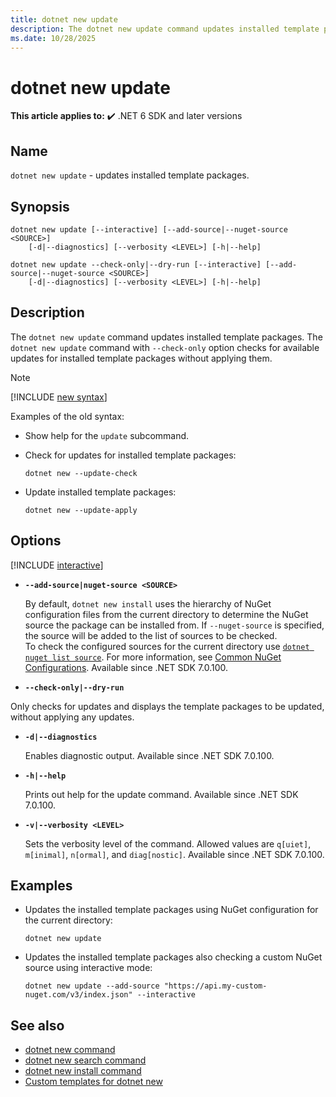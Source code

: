 ```yaml
---
title: dotnet new update
description: The dotnet new update command updates installed template packages.
ms.date: 10/28/2025
---
```

# dotnet new update

**This article applies to:** ✔️ .NET 6 SDK and later versions

## Name

`dotnet new update` - updates installed template packages.

## Synopsis

```dotnetcli
dotnet new update [--interactive] [--add-source|--nuget-source <SOURCE>] 
    [-d|--diagnostics] [--verbosity <LEVEL>] [-h|--help]

dotnet new update --check-only|--dry-run [--interactive] [--add-source|--nuget-source <SOURCE>] 
    [-d|--diagnostics] [--verbosity <LEVEL>] [-h|--help]
```

## Description

The `dotnet new update` command updates installed template packages.
The `dotnet new update` command with `--check-only` option checks for available updates for installed template packages without applying them.

> [!NOTE]
> [!INCLUDE [new syntax](../../../includes/dotnet-new-7-0-syntax.md)]
>
> Examples of the old syntax:
>
> - Show help for the `update` subcommand.
>
> - Check for updates for installed template packages:
>
>   ```dotnetcli
>   dotnet new --update-check
>   ```
>
> - Update installed template packages:
>
>   ```dotnetcli
>   dotnet new --update-apply
>   ```

## Options

[!INCLUDE [interactive](../../../includes/cli-interactive-5-0.md)]

- **`--add-source|nuget-source <SOURCE>`**
  
  By default, `dotnet new install` uses the hierarchy of NuGet configuration files from the current directory to determine the NuGet source the package can be installed from. If `--nuget-source` is specified, the source will be added to the list of sources to be checked.  
  To check the configured sources for the current directory use [`dotnet nuget list source`](dotnet-nuget-list-source.md). For more information, see [Common NuGet Configurations](/nuget/consume-packages/configuring-nuget-behavior). Available since .NET SDK 7.0.100.

- **`--check-only|--dry-run`**

 Only checks for updates and displays the template packages to be updated, without applying any updates.

- **`-d|--diagnostics`**

  Enables diagnostic output. Available since .NET SDK 7.0.100.

- **`-h|--help`**

  Prints out help for the update command. Available since .NET SDK 7.0.100.

- **`-v|--verbosity <LEVEL>`**

  Sets the verbosity level of the command. Allowed values are `q[uiet]`, `m[inimal]`, `n[ormal]`, and `diag[nostic]`. Available since .NET SDK 7.0.100.

## Examples

- Updates the installed template packages using NuGet configuration for the current directory:

  ```dotnetcli
  dotnet new update 
  ```

- Updates the installed template packages also checking a custom NuGet source using interactive mode:

  ```dotnetcli
  dotnet new update --add-source "https://api.my-custom-nuget.com/v3/index.json" --interactive
  ```

## See also

- [dotnet new command](dotnet-new.md)
- [dotnet new search command](dotnet-new-search.md)
- [dotnet new install command](dotnet-new-install.md)
- [Custom templates for dotnet new](custom-templates.md)

